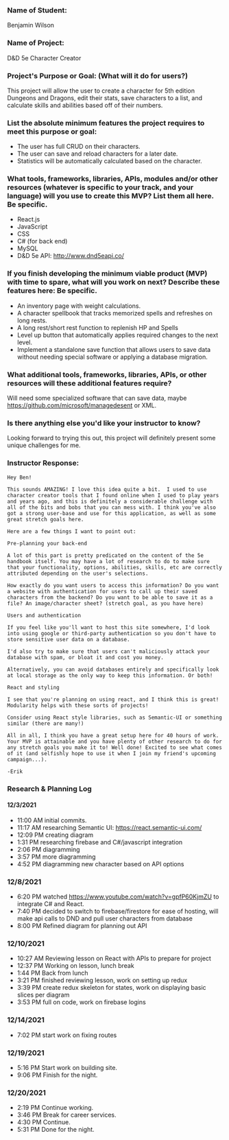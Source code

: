 ### Name of Student:
Benjamin Wilson

### Name of Project:
D&D 5e Character Creator

### Project's Purpose or Goal: (What will it do for users?)
This project will allow the user to create a character for 5th edition Dungeons and Dragons, edit their stats, save characters to a list, and calculate skills and abilities based off of their numbers.

### List the absolute minimum features the project requires to meet this purpose or goal:
- The user has full CRUD on their characters.
- The user can save and reload characters for a later date.
- Statistics will be automatically calculated based on the character.

### What tools, frameworks, libraries, APIs, modules and/or other resources (whatever is specific to your track, and your language) will you use to create this MVP? List them all here. Be specific.
- React.js
- JavaScript
- CSS
- C# (for back end)
- MySQL
- D&D 5e API: http://www.dnd5eapi.co/

### If you finish developing the minimum viable product (MVP) with time to spare, what will you work on next? Describe these features here: Be specific.
- An inventory page with weight calculations.
- A character spellbook that tracks memorized spells and refreshes on long rests.
- A long rest/short rest function to replenish HP and Spells
- Level up button that automatically applies required changes to the next level.
- Implement a standalone save function that allows users to save data without needing special software or applying a database migration.

### What additional tools, frameworks, libraries, APIs, or other resources will these additional features require?
Will need some specialized software that can save data, maybe https://github.com/microsoft/managedesent or XML.

### Is there anything else you'd like your instructor to know?
Looking forward to trying this out, this project will definitely present some unique challenges for me.

### Instructor Response:
```
Hey Ben! 

This sounds AMAZING! I love this idea quite a bit.  I used to use character creator tools that I found online when I used to play years and years ago, and this is definitely a considerable challenge with all of the bits and bobs that you can mess with. I think you've also got a strong user-base and use for this application, as well as some great stretch goals here. 

Here are a few things I want to point out: 

Pre-planning your back-end

A lot of this part is pretty predicated on the content of the 5e handbook itself. You may have a lot of research to do to make sure that your functionality, options, abilities, skills, etc are correctly attributed depending on the user's selections.

How exactly do you want users to access this information? Do you want a website with authentication for users to call up their saved characters from the backend? Do you want to be able to save it as a file? An image/character sheet? (stretch goal, as you have here)

Users and authentication

If you feel like you'll want to host this site somewhere, I'd look into using google or third-party authentication so you don't have to store sensitive user data on a database.

I'd also try to make sure that users can't maliciously attack your database with spam, or bloat it and cost you money.

Alternatively, you can avoid databases entirely and specifically look at local storage as the only way to keep this information. Or both!

React and styling

I see that you're planning on using react, and I think this is great! Modularity helps with these sorts of projects!

Consider using React style libraries, such as Semantic-UI or something similar (there are many!)

All in all, I think you have a great setup here for 40 hours of work. Your MVP is attainable and you have plenty of other research to do for any stretch goals you make it to! Well done! Excited to see what comes of it (and selfishly hope to use it when I join my friend's upcoming campaign...). 

-Erik
```
### Research & Planning Log
#### 12/3/2021
* 11:00 AM initial commits.
* 11:17 AM researching Semantic UI: https://react.semantic-ui.com/
* 12:09 PM creating diagram
* 1:31 PM researching firebase and C#/javascript integration
* 2:06 PM diagramming
* 3:57 PM more diagramming
* 4:52 PM diagramming new character based on API options
### 12/8/2021
* 6:20 PM watched https://www.youtube.com/watch?v=gpfP60KjmZU to integrate C# and React.
* 7:40 PM decided to switch to firebase/firestore for ease of hosting, will make api calls to DND and pull user characters from database
* 8:00 PM Refined diagram for planning out API
### 12/10/2021
* 10:27 AM Reviewing lesson on React with APIs to prepare for project
* 12:37 PM Working on lesson, lunch break
* 1:44 PM Back from lunch
* 3:21 PM finished reviewing lesson, work on setting up redux
* 3:39 PM create redux skeleton for states, work on displaying basic slices per diagram
* 3:53 PM full on code, work on firebase logins
### 12/14/2021
* 7:02 PM start work on fixing routes
### 12/19/2021
* 5:16 PM Start work on building site.
* 9:06 PM Finish for the night.
### 12/20/2021
* 2:19 PM Continue working.
* 3:46 PM Break for career services.
* 4:30 PM Continue.
* 5:31 PM Done for the night.